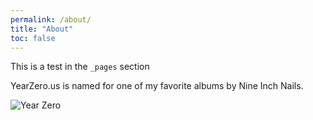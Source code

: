 ```yaml
---
permalink: /about/
title: "About"
toc: false
---
```


This is a test in the `_pages` section

YearZero.us is named for one of my favorite albums by Nine Inch Nails.

![Year Zero](https://upload.wikimedia.org/wikipedia/en/0/02/Nine_Inch_Nails_-_Year_Zero.png)
